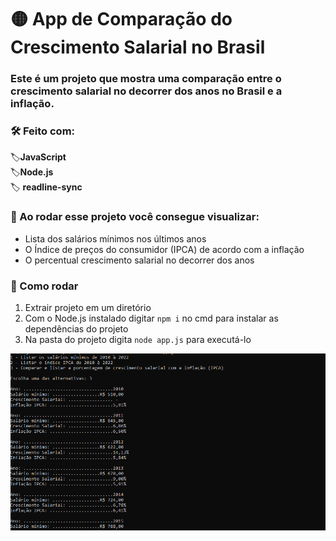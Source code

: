 # 🟡 App de Comparação do Crescimento Salarial no Brasil
 
 ### Este é um projeto que mostra uma comparação entre o crescimento salarial no decorrer dos anos no Brasil e a inflação.
 
 ### **🛠️ Feito com:**
  🏷**JavaScript**
  <br>🏷**Node.js**
  <br>🏷 **readline-sync**
 
 ### 📌 Ao rodar esse projeto você consegue visualizar:
 - Lista dos salários mínimos nos últimos anos
 - O Índice de preços do consumidor (IPCA) de acordo com a inflação
 - O percentual crescimento salarial no decorrer dos anos
 
### 🔧 Como rodar
1. Extrair projeto em um diretório 
2. Com o Node.js instalado digitar ```npm i``` no cmd para instalar as dependências do projeto
3. Na pasta do projeto digita ```node app.js``` para executá-lo

<img src="res/app.png" width="700"/>
